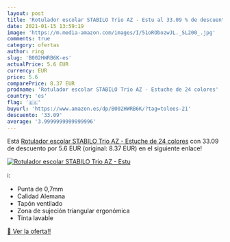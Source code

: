 ```yaml
---
layout: post
title: 'Rotulador escolar STABILO Trio AZ - Estu al 33.09 % de descuento'
date: 2021-01-15 13:59:19
image: 'https://m.media-amazon.com/images/I/51oRObozwJL._SL200_.jpg'
comments: true
category: ofertas
author: ring
slug: 'B002HWRB6K-es'
actualPrice: 5.6 EUR
currency: EUR
price: 5.6
comparePrice: 8.37 EUR
prodname: 'Rotulador escolar STABILO Trio AZ - Estuche de 24 colores'
country: 'es'
flag: '🇪🇸'
buyurl: 'https://www.amazon.es/dp/B002HWRB6K/?tag=tolees-21'
descuento: '33.09'
average: '3.9999999999999996'
---
```


Está [Rotulador escolar STABILO Trio AZ - Estuche de 24 colores](https://www.amazon.es/dp/B002HWRB6K/?tag=tolees-21) con 33.09 de descuento por 5.6 EUR (original: 8.37 EUR) en el siguiente enlace!

[![Rotulador escolar STABILO Trio AZ - Estu](https://m.media-amazon.com/images/I/51oRObozwJL._SL200_.jpg)](https://www.amazon.es/dp/B002HWRB6K/?tag=tolees-21)

ℹ️:

- Punta de 0,7mm
- Calidad Alemana
- Tapón ventilado
- Zona de sujeción triangular ergonómica
- Tinta lavable

[🛒 Ver la oferta!!](https://www.amazon.es/dp/B002HWRB6K/?tag=tolees-21)
